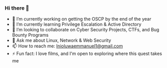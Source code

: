 ### Hi there 👋

<!--
**tobiadsn/tobiadsn** is a ✨ _special_ ✨ repository because its `README.md` (this file) appears on your GitHub profile.

-->

- 🔭 I’m currently working on getting the OSCP by the end of the year
- 🌱 I’m currently learning Privilege Escalation & Active Directory 
- 👯 I’m looking to collaborate on Cyber Security Projects, CTFs, and Bug Bounty Programs 
- 💬 Ask me about Linux, Network & Web Security 
- 📫 How to reach me: Inioluwaemmanuel1@gmail.com
- ⚡ Fun fact: I love films, and I'm open to exploring where this quest takes me 

